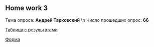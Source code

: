 ## Home work 3
Тема опроса: **Андрей Тарковский** \n
Число прошедших опрос: **66**

[Таблица с результатами](https://docs.google.com/spreadsheets/d/1TQSJdW5lccfmeV8IUr0tZJ7gTyNAVt6SW35FQJf45BY/edit?usp=sharing)

[Форма](https://docs.google.com/forms/d/e/1FAIpQLSfi6LQ9iPPa0TKIyxGqZrk21-eFry276ehVOB0f-40DLLA1Ww/closedform)
